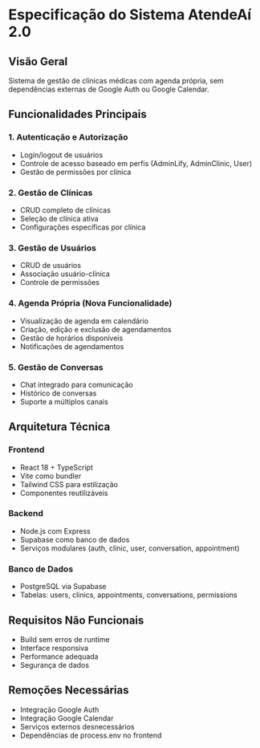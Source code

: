 # Especificação do Sistema AtendeAí 2.0

## Visão Geral
Sistema de gestão de clínicas médicas com agenda própria, sem dependências externas de Google Auth ou Google Calendar.

## Funcionalidades Principais

### 1. Autenticação e Autorização
- Login/logout de usuários
- Controle de acesso baseado em perfis (AdminLify, AdminClinic, User)
- Gestão de permissões por clínica

### 2. Gestão de Clínicas
- CRUD completo de clínicas
- Seleção de clínica ativa
- Configurações específicas por clínica

### 3. Gestão de Usuários
- CRUD de usuários
- Associação usuário-clínica
- Controle de permissões

### 4. Agenda Própria (Nova Funcionalidade)
- Visualização de agenda em calendário
- Criação, edição e exclusão de agendamentos
- Gestão de horários disponíveis
- Notificações de agendamentos

### 5. Gestão de Conversas
- Chat integrado para comunicação
- Histórico de conversas
- Suporte a múltiplos canais

## Arquitetura Técnica

### Frontend
- React 18 + TypeScript
- Vite como bundler
- Tailwind CSS para estilização
- Componentes reutilizáveis

### Backend
- Node.js com Express
- Supabase como banco de dados
- Serviços modulares (auth, clinic, user, conversation, appointment)

### Banco de Dados
- PostgreSQL via Supabase
- Tabelas: users, clinics, appointments, conversations, permissions

## Requisitos Não Funcionais
- Build sem erros de runtime
- Interface responsiva
- Performance adequada
- Segurança de dados

## Remoções Necessárias
- Integração Google Auth
- Integração Google Calendar
- Serviços externos desnecessários
- Dependências de process.env no frontend
